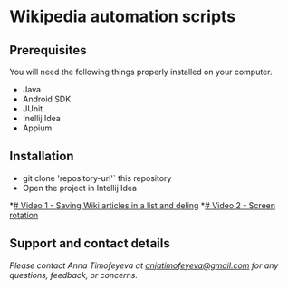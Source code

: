 # Wikipedia automation scripts

## Prerequisites

You will need the following things properly installed on your computer.

* Java
* Android SDK
* JUnit
* Inellij Idea
* Appium

## Installation
* git clone 'repository-url'` this repository
* Open the project in Intellij Idea

*[# Video 1 - Saving Wiki articles in a list and deling](https://raw.githubusercontent.com/annatimofeyeva/AppiumAutomation/master/Wiki4.mp4)
*[# Video 2 - Screen rotation](https://raw.githubusercontent.com/annatimofeyeva/AppiumAutomation/master/Wiki4.mp3)

## Support and contact details
_Please contact Anna Timofeyeva at anjatimofeyeva@gmail.com for any questions, feedback, or concerns._

